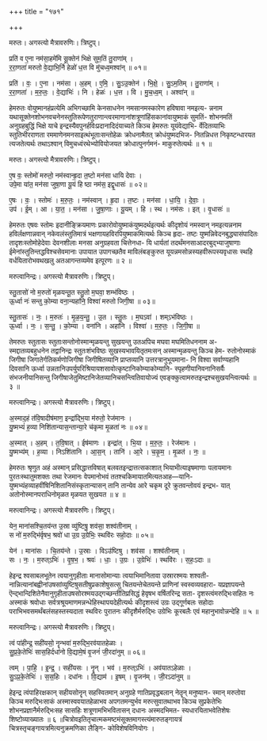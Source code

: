 +++
title = "१७१"

+++


मरुतः। अगस्त्यो मैत्रावरुणिः। त्रिष्टुप्।

प्रति॑ व ए॒ना नम॑सा॒हमे॑मि सू॒क्तेन॑ भिक्षे सुम॒तिं तु॒राणा॑म् ।  
र॒रा॒णता॑ मरुतो वे॒द्याभि॒र्नि हेळो॑ ध॒त्त वि मु॑चध्व॒मश्वा॑न् ॥ ०१॥

प्रति॑ । वः॒ । ए॒ना । नम॑सा । अ॒हम् । ए॒मि॒ । सु॒ऽउ॒क्तेन॑ । भि॒क्षे॒ । सु॒ऽम॒तिम् । तु॒राणा॑म् ।  
र॒रा॒णता॑ । म॒रु॒तः॒ । वे॒द्याभिः॑ । नि । हेळः॑ । ध॒त्त । वि । मु॒च॒ध्व॒म् । अश्वा॑न् ॥

हेमरुतः वोयुष्मानहंप्रत्येमि अभिगच्छामि केनसाधनेन नमसानमस्कारेण हविषावा नमइत्य- न्ननाम यथासूक्तेनशोभनवचनेनस्तुतिरूपेणतुराणान्त्वरमाणानांशत्रूणांहिंसकानांवायुष्माकं सुमतिं- शोभनमतिं अनुग्रहबुद्धिं भिक्षे याचे इन्द्रस्यैवपुनर्हविःप्रदानादिदंयाच्यते किञ्च हेमरुतः यूयंवेद्याभि- र्वेदितव्याभिः स्तुतिभीरराणता रममाणेनमनसाइत्थंभूताःसन्तोहेळः क्रोधनामैतत् क्रोधंयुष्मदभिज- नितन्निधत्त निकृष्टन्धारयत त्यजतेत्यर्थः तथाऽश्वान् विमुचध्वंरथेभ्योवियोजयत क्रोधात्पुनर्गमनं- माकुरुतेत्यर्थः ॥ १ ॥

मरुतः। अगस्त्यो मैत्रावरुणिः। त्रिष्टुप्।

ए॒ष वः॒ स्तोमो॑ मरुतो॒ नम॑स्वान्हृ॒दा त॒ष्टो मन॑सा धायि देवाः ।  
उपे॒मा या॑त॒ मन॑सा जुषा॒णा यू॒यं हि ष्ठा नम॑स॒ इद्वृ॒धासः॑ ॥ ०२॥

ए॒षः । वः॒ । स्तोमः॑ । म॒रु॒तः॒ । नम॑स्वान् । हृ॒दा । त॒ष्टः । मन॑सा । धा॒यि॒ । दे॒वाः॒ ।  
उप॑ । ई॒म् । आ । या॒त॒ । मन॑सा । जु॒षा॒णाः । यू॒यम् । हि । स्थ । नम॑सः । इत् । वृ॒धासः॑ ॥

हेमरुतः एषवः स्तोमः इदानीङ्क्रियमाणः प्रकारोवोयुष्माकंयुष्मदर्थइत्यर्थः कीदृशोयं नमस्वान् नमइत्यन्ननाम हविर्लक्षणान्नवान् नकेवलंस्तुतिमात्रं भक्षणायहविरपियुष्माकमित्यर्थः किञ्च हृदा- तष्टः युष्मन्निवेदनबुद्ध्यासंपादितः तादृशःस्तोमोहेदेवाः देवनशीलाः मनसा अनुग्रहवता चित्तेनधा- यि धार्यतां तदर्थंमनसाआदरबुद्भ्याजुषाणाः ईमेनांस्तुतिन्तद्धविश्चसेवमानाः उपायात उपागच्छतैव माविलंबङ्कुरुत यूयन्नमसोन्नस्यहवीरूपस्यवृधासः स्थहि वर्धयितारोभवथखलु अतआगन्तव्यमेव इत्पूरणः ॥ २ ॥

मरुत्वानिन्द्रः। अगस्त्यो मैत्रावरुणिः। त्रिष्टुप्।

स्तु॒तासो॑ नो म॒रुतो॑ मृळयन्तू॒त स्तु॒तो म॒घवा॒ शम्भ॑विष्ठः ।  
ऊ॒र्ध्वा नः॑ सन्तु को॒म्या वना॒न्यहा॑नि॒ विश्वा॑ मरुतो जिगी॒षा ॥ ०३॥

स्तु॒तासः॑ । नः॒ । म॒रुतः॑ । मृ॒ळ॒य॒न्तु॒ । उ॒त । स्तु॒तः । म॒घऽवा॑ । शम्ऽभ॑विष्ठः ।  
ऊ॒र्ध्वा । नः॒ । स॒न्तु॒ । को॒म्या । वना॑नि । अहा॑नि । विश्वा॑ । म॒रु॒तः॒ । जि॒गी॒षा ॥

तेमरुतः स्तुतासः स्तुताःसन्तोनोस्मान्मृळयन्तु सुखयन्तु उतअपिच मघवा मघमितिधननाम अ- स्मद्दातव्यबहुधनेन तद्वानिन्द्रः स्तुतःशंभविष्ठः सुखस्यभावयितृतमःसन् अस्मान्मृळयन्तु किञ्च हेम- रुतोनोस्माकं जिगीषा जिगातेर्गतिकर्मणोजिगीषा जिगीषितव्यानि प्राप्तव्यानि उत्तरत्रानुभूयमाना- नि विश्वा सर्वाण्यहानि दिवसानि ऊर्ध्वा उन्नतानिउपर्युपरिश्रियायशसावोत्कृष्टानिकोम्याकोम्यानि- स्पृहणीयानिवनानिसर्वैः संभजनीयानिसन्तु जिगीषाजेतुमिष्टानिजेतव्यानिचसन्त्वितिवायोज्यं एवङ्क्कुत्वामरुतइन्द्रश्चसुखयन्त्वित्यर्थः ॥ ३ ॥

मरुत्वानिन्द्रः। अगस्त्यो मैत्रावरुणिः। त्रिष्टुप्।

अ॒स्माद॒हं त॑वि॒षादीष॑माण॒ इन्द्रा॑द्भि॒या म॑रुतो॒ रेज॑मानः ।  
यु॒ष्मभ्यं॑ ह॒व्या निशि॑तान्यास॒न्तान्या॒रे च॑कृमा मृ॒ळता॑ नः ॥ ०४॥

अ॒स्मात् । अ॒हम् । त॒वि॒षात् । ईष॑माणः । इन्द्रा॑त् । भि॒या । म॒रु॒तः॒ । रेज॑मानः ।  
यु॒ष्मभ्य॑म् । ह॒व्या । निऽशि॑तानि । आ॒स॒न् । तानि॑ । आ॒रे । च॒कृ॒म॒ । मृ॒ळत॑ । नः॒ ॥

हेमरुतः श्रृणुत अहं अस्मान् प्रसिद्धात्तविषात् बलवतइन्द्रात्तत्सकाशात् भियाभीत्याइषमाणाः पलायमानः पुरतःस्थातुमशक्तः तथा रेजमानः वेपमानोभवं ततश्चकिमायातमित्यतआह—यानि- युष्मभ्यंहव्याहवींषिनिशितानिसंस्कृतान्यासन् तानि तान्येव आरे चकृम दूरे क्रुतवन्तोवयं इन्द्रभ- यात् अतोनोस्मानपराधिनोमृळत मृळयत सुखयत ॥ ४ ॥

मरुत्वानिन्द्रः। अगस्त्यो मैत्रावरुणिः। त्रिष्टुप्।

येन॒ माना॑सश्चि॒तय॑न्त उ॒स्रा व्यु॑ष्टिषु॒ शव॑सा॒ शश्व॑तीनाम् ।  
स नो॑ म॒रुद्भि॑र्वृषभ॒ श्रवो॑ धा उ॒ग्र उ॒ग्रेभिः॒ स्थवि॑रः सहो॒दाः ॥ ०५॥

येन॑ । माना॑सः । चि॒तय॑न्ते । उ॒स्राः । विऽउ॑ष्टिषु । शव॑सा । शश्व॑तीनाम् ।  
सः । नः॒ । म॒रुत्ऽभिः॑ । वृ॒ष॒भ॒ । श्रवः॑ । धाः॒ । उ॒ग्रः । उ॒ग्रेभिः॑ । स्थवि॑रः । स॒हः॒ऽदाः ॥

हेइन्द्र श्वसाबलभूतेन त्वयानुगृहीताः मानासोमान्याः त्वयाभिमानितावा उस्रारश्मयः शश्वती- नान्नित्यानांबह्वीनांउषसांव्युष्टिषुसतीषुप्रकाशेषुसत्सु चितयन्तेचेतयन्ते प्राणिनां स्वस्वव्यवहारा- यप्रज्ञापयन्ते ऎन्द्भान्दिशितेनैवानुगृहीताउषसोरश्मयउद्गच्छन्तीतिप्रसिद्धं हेवृषभ वर्षितरिन्द्र सता- दृशस्त्वंमरुद्भिःसहितः नः अस्माकं श्रवोधाः सर्वत्रश्रूयमाणमन्नन्धेहिस्थापयदेहीत्यर्थः कीदृशस्त्वं उग्रः उद्गूर्णबलः सहोदाः पराभिभवसमर्थंबलंसहस्तस्यदाता स्थविरः पुरातनः कीदृशैर्मरुद्भिः उग्रेभिः कूरबलैः एवं महानुभावोन्नन्देहि ॥ ५ ॥

मरुत्वानिन्द्रः। अगस्त्यो मैत्रावरुणिः। त्रिष्टुप्।

त्वं पा॑हीन्द्र॒ सही॑यसो॒ नॄन्भवा॑ म॒रुद्भि॒रव॑यातहेळाः ।  
सु॒प्र॒के॒तेभिः॑ सास॒हिर्दधा॑नो वि॒द्यामे॒षं वृ॒जनं॑ जी॒रदा॑नुम् ॥ ०६॥

त्वम् । पा॒हि॒ । इ॒न्द्र॒ । सही॑यसः । नॄन् । भव॑ । म॒रुत्ऽभिः॑ । अव॑यातऽहेळाः ।  
सु॒ऽप्र॒के॒तेभिः॑ । स॒स॒हिः । दधा॑नः । वि॒द्याम॑ । इ॒षम् । वृ॒जन॑म् । जी॒रऽदा॑नुम् ॥

हेइन्द्र त्वंपाहिरक्षकान् सहीयसोनॄन् सहस्वितमान् अनुग्रहे णातिप्रवृद्धबलान् नेतॄन् मनुष्यान- स्मान् मरुतोवा किञ्च मरुद्भिःसाकं अस्मास्ववयातहेळाभव अपगतमन्युर्भव मरुत्सुवातथाभव किञ्च सुप्रकेतेभिः शोभनप्रज्ञानैर्मरुद्भिःसह सासहिः शत्रूणामभिभवितासन् दधानः अस्मदभिमत- स्यधारयिताभवेतिशेषः शिष्टोव्याख्यातः ॥ ६ ॥चित्रोवइतितृचात्मकमष्टमंसूक्तमागस्त्यंमारुतङ्गायत्रं चित्रस्तृचङ्गायत्रमित्यनुक्रमणिका लैङ्गि- कोविशेषविनियोगः ।